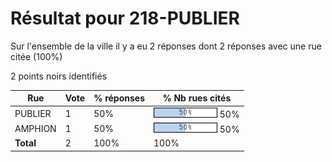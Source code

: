 # Résultat pour 218-PUBLIER

Sur l'ensemble de la ville il y a eu 2 réponses dont 2 réponses avec une rue citée (100%)

2 points noirs identifiés

| Rue | Vote | % réponses | % Nb rues cités|
|-----|------|------------|----------------|
| PUBLIER | 1 | 50% | <img src="../../img/bar_50.gif" />&nbsp;50%|
| AMPHION | 1 | 50% | <img src="../../img/bar_50.gif" />&nbsp;50%|
| **Total** | 2 | 100% | 100%|
